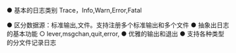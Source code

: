 
  ● 基本的日志类别
       Trace，Info,Warn,Error,Fatal

  ● 区分数据源：标准输出,文件。支持注册多个标准输出和多个文件
  ● 抽象出日志的基本功能
      ○ lever,msgchan,quit,error,
  ● 优雅的输出和退出
  ● 支持各种类型的分文件记录日志